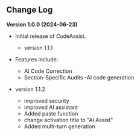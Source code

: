 ## Change Log

**Version 1.0.0 (2024-06-23)**

- Initial release of CodeAssist.
    - version 1.1.1
- Features include:
    - AI Code Correction
    - Section-Specific Audits
    -AI code generation

- version 1.1.2
    - improved security
    - improved AI assistant
    - Added paste function
    - change activation title to "AI Assist"
    - Added multi-turn generation